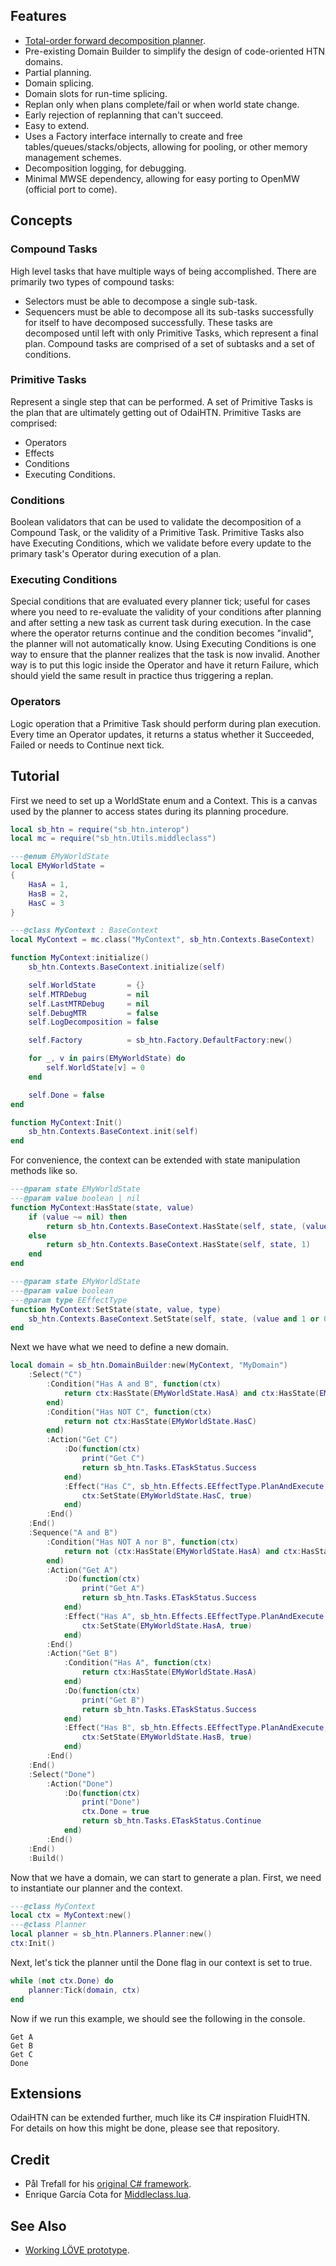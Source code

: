 ## ﻿Features

* [Total-order forward decomposition planner](http://www.gameaipro.com/GameAIPro/GameAIPro_Chapter12_Exploring_HTN_Planners_through_Example.pdf).
* Pre-existing Domain Builder to simplify the design of code-oriented HTN domains.
* Partial planning.
* Domain splicing.
* Domain slots for run-time splicing.
* Replan only when plans complete/fail or when world state change.
* Early rejection of replanning that can't succeed.
* Easy to extend.
* Uses a Factory interface internally to create and free tables/queues/stacks/objects, allowing for pooling, or other memory management schemes.
* Decomposition logging, for debugging.
* Minimal MWSE dependency, allowing for easy porting to OpenMW (official port to come).

## Concepts

### Compound Tasks
High level tasks that have multiple ways of being accomplished. There are primarily two types of compound tasks:

* Selectors must be able to decompose a single sub-task.
* Sequencers must be able to decompose all its sub-tasks successfully for itself to have decomposed successfully.
These tasks are decomposed until left with only Primitive Tasks, which represent a final plan. Compound tasks are comprised of a set of subtasks and a set of conditions.

### Primitive Tasks
Represent a single step that can be performed. A set of Primitive Tasks is the plan that are ultimately getting out of OdaiHTN. Primitive Tasks are comprised:

* Operators
* Effects
* Conditions
* Executing Conditions.

### Conditions
Boolean validators that can be used to validate the decomposition of a Compound Task, or the validity of a Primitive Task. Primitive Tasks also have Executing Conditions, which we validate before every update to the primary task's Operator during execution of a plan.

### Executing Conditions
Special conditions that are evaluated every planner tick; useful for cases where you need to re-evaluate the validity of your conditions after planning and after setting a new task as current task during execution. In the case where the operator returns continue and the condition becomes "invalid", the planner will not automatically know. Using Executing Conditions is one way to ensure that the planner realizes that the task is now invalid. Another way is to put this logic inside the Operator and have it return Failure, which should yield the same result in practice thus triggering a replan.

### Operators
Logic operation that a Primitive Task should perform during plan execution. Every time an Operator updates, it returns a status whether it Succeeded, Failed or needs to Continue next tick.

## Tutorial

First we need to set up a WorldState enum and a Context. This is a canvas used by the planner to access states during its planning procedure.

```lua
local sb_htn = require("sb_htn.interop")
local mc = require("sb_htn.Utils.middleclass")

---@enum EMyWorldState
local EMyWorldState =
{
    HasA = 1,
    HasB = 2,
    HasC = 3
}

---@class MyContext : BaseContext
local MyContext = mc.class("MyContext", sb_htn.Contexts.BaseContext)

function MyContext:initialize()
    sb_htn.Contexts.BaseContext.initialize(self)

    self.WorldState       = {}
    self.MTRDebug         = nil
    self.LastMTRDebug     = nil
    self.DebugMTR         = false
    self.LogDecomposition = false

    self.Factory          = sb_htn.Factory.DefaultFactory:new()

    for _, v in pairs(EMyWorldState) do
        self.WorldState[v] = 0
    end

    self.Done = false
end

function MyContext:Init()
    sb_htn.Contexts.BaseContext.init(self)
end
```

For convenience, the context can be extended with state manipulation methods like so.

```lua
---@param state EMyWorldState
---@param value boolean | nil
function MyContext:HasState(state, value)
    if (value ~= nil) then
        return sb_htn.Contexts.BaseContext.HasState(self, state, (value and 1 or 0))
    else
        return sb_htn.Contexts.BaseContext.HasState(self, state, 1)
    end
end

---@param state EMyWorldState
---@param value boolean
---@param type EEffectType
function MyContext:SetState(state, value, type)
    sb_htn.Contexts.BaseContext.SetState(self, state, (value and 1 or 0), true, type)
end
```
Next we have what we need to define a new domain.

```lua
local domain = sb_htn.DomainBuilder:new(MyContext, "MyDomain")
    :Select("C")
        :Condition("Has A and B", function(ctx)
            return ctx:HasState(EMyWorldState.HasA) and ctx:HasState(EMyWorldState.HasB)
        end)
        :Condition("Has NOT C", function(ctx)
            return not ctx:HasState(EMyWorldState.HasC)
        end)
        :Action("Get C")
            :Do(function(ctx)
                print("Get C")
                return sb_htn.Tasks.ETaskStatus.Success
            end)
            :Effect("Has C", sb_htn.Effects.EEffectType.PlanAndExecute, function(ctx, effectType)
                ctx:SetState(EMyWorldState.HasC, true)
            end)
        :End()
    :End()
    :Sequence("A and B")
        :Condition("Has NOT A nor B", function(ctx)
            return not (ctx:HasState(EMyWorldState.HasA) and ctx:HasState(EMyWorldState.HasB))
        end)
        :Action("Get A")
            :Do(function(ctx)
                print("Get A")
                return sb_htn.Tasks.ETaskStatus.Success
            end)
            :Effect("Has A", sb_htn.Effects.EEffectType.PlanAndExecute, function(ctx, effectType)
                ctx:SetState(EMyWorldState.HasA, true)
            end)
        :End()
        :Action("Get B")
            :Condition("Has A", function(ctx)
                return ctx:HasState(EMyWorldState.HasA)
            end)
            :Do(function(ctx)
                print("Get B")
                return sb_htn.Tasks.ETaskStatus.Success
            end)
            :Effect("Has B", sb_htn.Effects.EEffectType.PlanAndExecute, function(ctx, effectType)
                ctx:SetState(EMyWorldState.HasB, true)
            end)
        :End()
    :End()
    :Select("Done")
        :Action("Done")
            :Do(function(ctx)
                print("Done")
                ctx.Done = true
                return sb_htn.Tasks.ETaskStatus.Continue
            end)
        :End()
    :End()
    :Build()
```

Now that we have a domain, we can start to generate a plan. First, we need to instantiate our planner and the context.

```lua
---@class MyContext
local ctx = MyContext:new()
---@class Planner
local planner = sb_htn.Planners.Planner:new()
ctx:Init()
```

Next, let's tick the planner until the Done flag in our context is set to true.

```lua
while (not ctx.Done) do
    planner:Tick(domain, ctx)
end
```

Now if we run this example, we should see the following in the console.

```
Get A
Get B
Get C
Done
```

## Extensions

OdaiHTN can be extended further, much like its C# inspiration FluidHTN. For details on how this might be done, please see that repository.

## Credit

* Pål Trefall for his [original C# framework](https://github.com/ptrefall/fluid-hierarchical-task-network).
* Enrique García Cota for [Middleclass.lua](https://github.com/kikito/middleclass).

## See Also

* [Working LÖVE prototype](https://github.com/Safebox36/Last-Party---Plus-One/tree/main/src/ai).